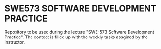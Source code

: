 # SWE573 SOFTWARE DEVELOPMENT PRACTICE
Repository to be used during the lecture "SWE-573 Software Development Practice".
The contect is filled up with the weekly tasks assgined by the instructor.
